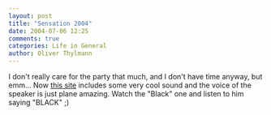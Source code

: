 ```yaml
---
layout: post
title: "Sensation 2004"
date: 2004-07-06 12:25
comments: true
categories: Life in General
author: Oliver Thylmann
---
```



I don't really care for the party that much, and I don't have time anyway, but emm... Now [this site](http://sensation.id-t.com/sensation2004/) includes some very cool sound and the voice of the speaker is just plane amazing. Watch the &quot;Black&quot; one and listen to him saying &quot;BLACK&quot; ;)


